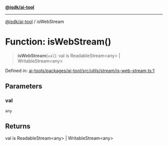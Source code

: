 [**@isdk/ai-tool**](../README.md)

***

[@isdk/ai-tool](../globals.md) / isWebStream

# Function: isWebStream()

> **isWebStream**(`val`): val is ReadableStream\<any\> \| WritableStream\<any\>

Defined in: [ai-tools/packages/ai-tool/src/utils/stream/is-web-stream.ts:1](https://github.com/isdk/ai-tool.js/blob/a24331161aecd2d7bbd8dc9f9cd3d984871261cb/src/utils/stream/is-web-stream.ts#L1)

## Parameters

### val

`any`

## Returns

val is ReadableStream\<any\> \| WritableStream\<any\>
